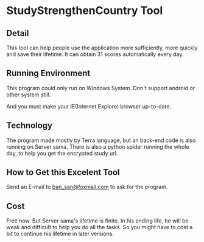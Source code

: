 # StudyStrengthenCountry Tool



## Detail



This tool can help people use the application more sufficiently, more quickly and save their lifetime.  It can obtain 31 scores automatically every day.




## Running Environment



This program could only run on Windows System. Don't support android or other system still.



And you must make your IE(Internet Explore) browser up-to-date.

## Technology

The program made mostly by Terra language, but an back-end code is also running on Server sama. There is also a python spider running the whole day, to help you get the encrypted study url.

## How to Get this Excelent Tool



Send an E-mail to ban_san@foxmail.com to ask for the program.



## Cost



Free now. But Server sama's lifetime is finite. In his ending life, he will be weak and difficult to help you do all the tasks. So you might have to cost a bit to continue his lifetime in later versions.
